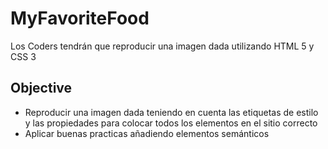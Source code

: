 # MyFavoriteFood

Los Coders tendrán que reproducir una imagen dada utilizando HTML 5 y CSS 3

## Objective

 - Reproducir una imagen dada teniendo en cuenta las etiquetas de estilo y las propiedades para colocar todos los elementos en el sitio correcto
 - Aplicar buenas practicas añadiendo elementos semánticos